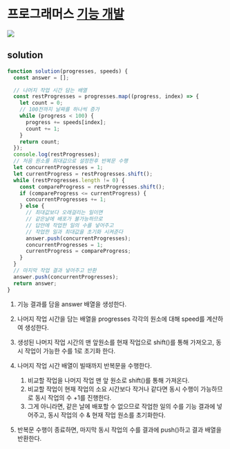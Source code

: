 # 프로그래머스 [기능 개발](campuspick.com/study?category=5)

![](https://images.velog.io/images/seohee0112/post/09295a12-0956-4380-9d3f-5ab7f2527fc2/image.png)

## solution

```js
function solution(progresses, speeds) {
  const answer = [];

  // 나머지 작업 시간 담는 배열
  const restProgresses = progresses.map((progress, index) => {
    let count = 0;
    // 100전까지 날짜를 하나씩 증가
    while (progress < 100) {
      progress += speeds[index];
      count += 1;
    }
    return count;
  });
  console.log(restProgresses);
  // 처음 원소를 최대값으로 설정한후 반복문 수행
  let concurrentProgresses = 1;
  let currentProgress = restProgresses.shift();
  while (restProgresses.length != 0) {
    const compareProgress = restProgresses.shift();
    if (compareProgress <= currentProgress) {
      concurrentProgresses += 1;
    } else {
      // 최대값보다 오래걸리는 일이면
      // 같은날에 배포가 불가능하므로
      // 답안에 작업한 일의 수를 넣어주고
      // 작업한 일과 최대값을 초기화 시켜준다
      answer.push(concurrentProgresses);
      concurrentProgresses = 1;
      currentProgress = compareProgress;
    }
  }
  // 마지막 작업 결과 넣어주고 반환
  answer.push(concurrentProgresses);
  return answer;
}
```

1. 기능 결과를 담을 answer 배열을 생성한다.

2. 나머지 작업 시간을 담는 배열을 progresses 각각의 원소에 대해 speed를 계산하여 생성한다.

3. 생성된 나머지 작업 시간의 맨 앞원소를 현재 작업으로 shift()를 통해 가져오고, 동시 작업이 가능한 수를 1로 초기화 한다.

4. 나머지 작업 시간 배열이 빌때까지 반복문을 수행한다.
   1. 비교할 작업을 나머지 작업 맨 앞 원소로 shift()를 통해 가져온다.
   2. 비교할 작업이 현재 작업의 소요 시간보다 작거나 같다면 동시 수행이 가능하므로 동시 작업의 수 +1를 진행한다.
   3. 그게 아니라면, 같은 날에 배포할 수 없으므로 작업한 일의 수를 기능 결과에 넣어주고, 동시 작업의 수 & 현재 작업 원소를 초기화한다.
5. 반복문 수행이 종료하면, 마지막 동시 작업의 수를 결과에 push()하고 결과 배열을 반환한다.

